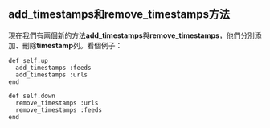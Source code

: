 ## add\_timestamps和remove\_timestamps方法     
  
現在我們有兩個新的方法**add\_timestamps**與**remove\_timestamps**，他們分別添加、刪除**timestamp**列。看個例子：

	def self.up
	  add_timestamps :feeds
	  add_timestamps :urls
	end

	def self.down
	  remove_timestamps :urls
	  remove_timestamps :feeds
	end
